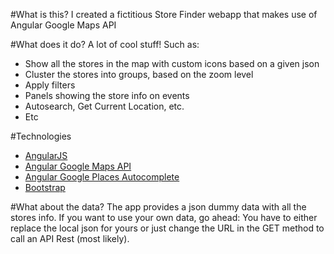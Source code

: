 #What is this?
I created a fictitious Store Finder webapp that makes use of Angular Google Maps API

#What does it do?
A lot of cool stuff! Such as:
- Show all the stores in the map with custom icons based on a given json
- Cluster the stores into groups, based on the zoom level
- Apply filters
- Panels showing the store info on events
- Autosearch, Get Current Location, etc.
- Etc

#Technologies
- [AngularJS](https://angularjs.org)
- [Angular Google Maps API](http://angular-ui.github.io/angular-google-maps/#!/)
- [Angular Google Places Autocomplete](https://github.com/kuhnza/angular-google-places-autocomplete)
- [Bootstrap](http://getbootstrap.com)


#What about the data?
The app provides a json dummy data with all the stores info. If you want to use your own data, go ahead: You have to either replace the local json for yours or just change the URL in the GET method to call an API Rest (most likely).

